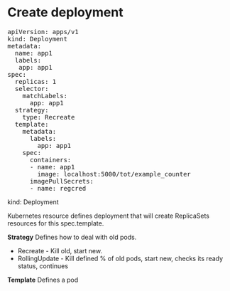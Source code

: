 # Create deployment

<pre class="file" data-filename="deployment.yaml" data-target="replace">
apiVersion: apps/v1
kind: Deployment
metadata:
  name: app1
  labels:
   app: app1
spec:
  replicas: 1
  selector:
    matchLabels:
      app: app1
  strategy:
    type: Recreate
  template:
    metadata:
      labels:
        app: app1
    spec:
      containers:
      - name: app1
        image: localhost:5000/tot/example_counter
      imagePullSecrets:
      - name: regcred
</pre>

kind: Deployment

Kubernetes resource defines deployment that will create ReplicaSets resources for this spec.template.

**Strategy** Defines how to deal with old pods. 

* Recreate - Kill old, start new.
* RollingUpdate - Kill defined % of old pods, start new, checks its ready status, continues

**Template** Defines a pod

<!-- **Under the hood of resources**

Kubernetes has key/value database and event stream internally and after you will create/update/delete resource it will:

* Execute hooks for resource [validation/defaulting](https://book.kubebuilder.io/cronjob-tutorial/webhook-implementation.html), and [finalizers](https://book.kubebuilder.io/reference/using-finalizers.html)

* Shoot events and store to its interal resource database

Intrnaly there is *controller* that monitors internal events like created, modified, deleted etc. for interested resources like this one and will prcess them usually also altering its meta information to reflect its state.

In kubernetes you can create your own resources and controllers for them. -->
